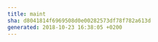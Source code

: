 ```yaml
---
title: maint
sha: d8041814f6969508d0e00282573df78f782a613d
generated: 2018-10-23 16:38:05 +0200
---
```

